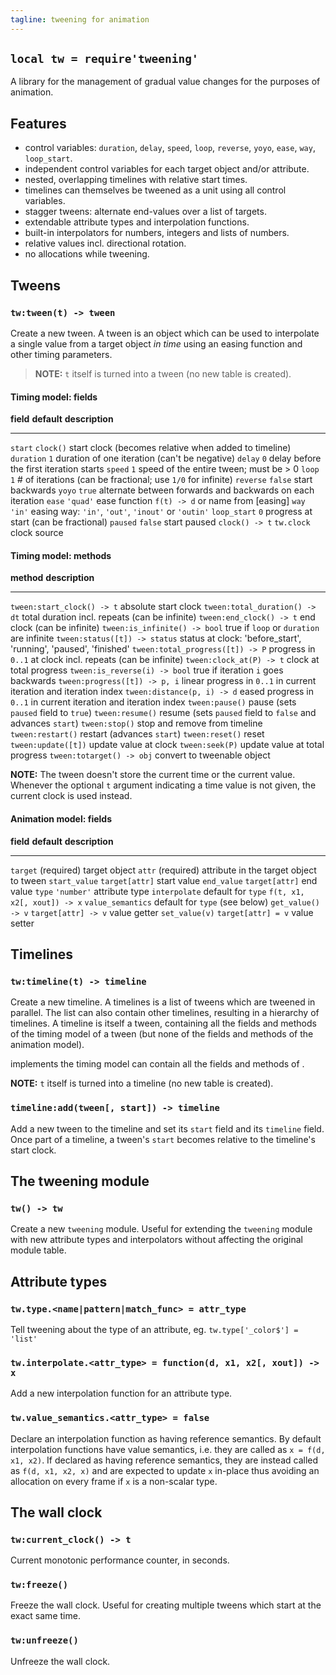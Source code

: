 ```yaml
---
tagline: tweening for animation
---
```


## `local tw = require'tweening'`

A library for the management of gradual value changes for the purposes of
animation.

## Features

  * control variables: `duration`, `delay`, `speed`, `loop`, `reverse`,
  `yoyo`, `ease`, `way`, `loop_start`.
  * independent control variables for each target object and/or attribute.
  * nested, overlapping timelines with relative start times.
  * timelines can themselves be tweened as a unit using all control variables.
  * stagger tweens: alternate end-values over a list of targets.
  * extendable attribute types and interpolation functions.
  * built-in interpolators for numbers, integers and lists of numbers.
  * relative values incl. directional rotation.
  * no allocations while tweening.

## Tweens

### `tw:tween(t) -> tween`

Create a new tween. A tween is an object which can be used to interpolate a
single value from a target object _in time_ using an easing function and
other timing parameters.

> __NOTE:__ `t` itself is turned into a tween (no new table is created).

#### Timing model: fields

__field__      __default__ __description__
-------------- ----------- ---------------------------------------------------
`start`        `clock()`   start clock (becomes relative when added to timeline)
`duration`     `1`         duration of one iteration (can't be negative)
`delay`        `0`         delay before the first iteration starts
`speed`        `1`         speed of the entire tween; must be > 0
`loop`         `1`         # of iterations (can be fractional; use `1/0` for infinite)
`reverse`      `false`     start backwards
`yoyo`         `true`      alternate between forwards and backwards on each iteration
`ease`         `'quad'`    ease function `f(t) -> d` or name from [easing]
`way`          `'in'`      easing way: `'in'`, `'out'`, `'inout'` or `'outin'`
`loop_start`   `0`         progress at start (can be fractional)
`paused`       `false`     start paused
`clock() -> t` `tw.clock`  clock source


#### Timing model: methods

__method__                         __description__
---------------------------------- -------------------------------------------
`tween:start_clock() -> t`         absolute start clock
`tween:total_duration() -> dt`     total duration incl. repeats (can be infinite)
`tween:end_clock() -> t`           end clock (can be infinite)
`tween:is_infinite() -> bool`      true if `loop` or `duration` are infinite
`tween:status([t]) -> status`      status at clock: 'before_start', 'running', 'paused', 'finished'
`tween:total_progress([t]) -> P`   progress in `0..1` at clock incl. repeats (can be infinite)
`tween:clock_at(P) -> t`           clock at total progress
`tween:is_reverse(i) -> bool`      true if iteration `i` goes backwards
`tween:progress([t]) -> p, i`      linear progress in `0..1` in current iteration and iteration index
`tween:distance(p, i) -> d`        eased progress in `0..1` in current iteration and iteration index
`tween:pause()`                    pause (sets `paused` field to `true`)
`tween:resume()`                   resume (sets `paused` field to `false` and advances `start`)
`tween:stop()`                     stop and remove from timeline
`tween:restart()`                  restart (advances `start`)
`tween:reset()`                    reset
`tween:update([t])`                update value at clock
`tween:seek(P)`                    update value at total progress
`tween:totarget() -> obj`          convert to tweenable object


__NOTE:__ The tween doesn't store the current time or the current value.
Whenever the optional `t` argument indicating a time value is not given,
the current clock is used instead.

#### Animation model: fields

__field__          __default__         __description__
------------------ ------------------- ---------------------------------------
`target`           (required)          target object
`attr`             (required)          attribute in the target object to tween
`start_value`      `target[attr]`      start value
`end_value`        `target[attr]`      end value
`type`             `'number'`          attribute type
`interpolate`      default for `type`  `f(t, x1, x2[, xout]) -> x`
`value_semantics`  default for `type`  (see below)
`get_value() -> v` `target[attr] -> v` value getter
`set_value(v)`     `target[attr] = v`  value setter


## Timelines

### `tw:timeline(t) -> timeline`

Create a new timeline. A timelines is a list of tweens which are tweened in
parallel. The list can also contain other timelines, resulting in a hierarchy
of timelines. A timeline is itself a tween, containing all the fields and
methods of the timing model of a tween (but none of the fields and methods
of the animation model).

implements the timing model can contain all the fields and methods of .

__NOTE:__ `t` itself is turned into a timeline (no new table is created).

### `timeline:add(tween[, start]) -> timeline`

Add a new tween to the timeline and set its `start` field and its `timeline`
field. Once part of a timeline, a tween's `start` becomes relative to the
timeline's start clock.

## The tweening module

### `tw() -> tw`

Create a new `tweening` module. Useful for extending the `tweening` module
with new attribute types and interpolators without affecting the original
module table.

## Attribute types

### `tw.type.<name|pattern|match_func> = attr_type`

Tell tweening about the type of an attribute, eg.
`tw.type['_color$'] = 'list'`

### `tw.interpolate.<attr_type> = function(d, x1, x2[, xout]) -> x`

Add a new interpolation function for an attribute type.

### `tw.value_semantics.<attr_type> = false`

Declare an interpolation function as having reference semantics. By default
interpolation functions have value semantics, i.e. they are called as
`x = f(d, x1, x2)`. If declared as having reference semantics, they are
instead called as `f(d, x1, x2, x)` and are expected to update `x` in-place
thus avoiding an allocation on every frame if `x` is a non-scalar type.

## The wall clock

### `tw:current_clock() -> t`

Current monotonic performance counter, in seconds.

### `tw:freeze()`

Freeze the wall clock. Useful for creating multiple tweens which start at the
exact same time.

### `tw:unfreeze()`

Unfreeze the wall clock.
